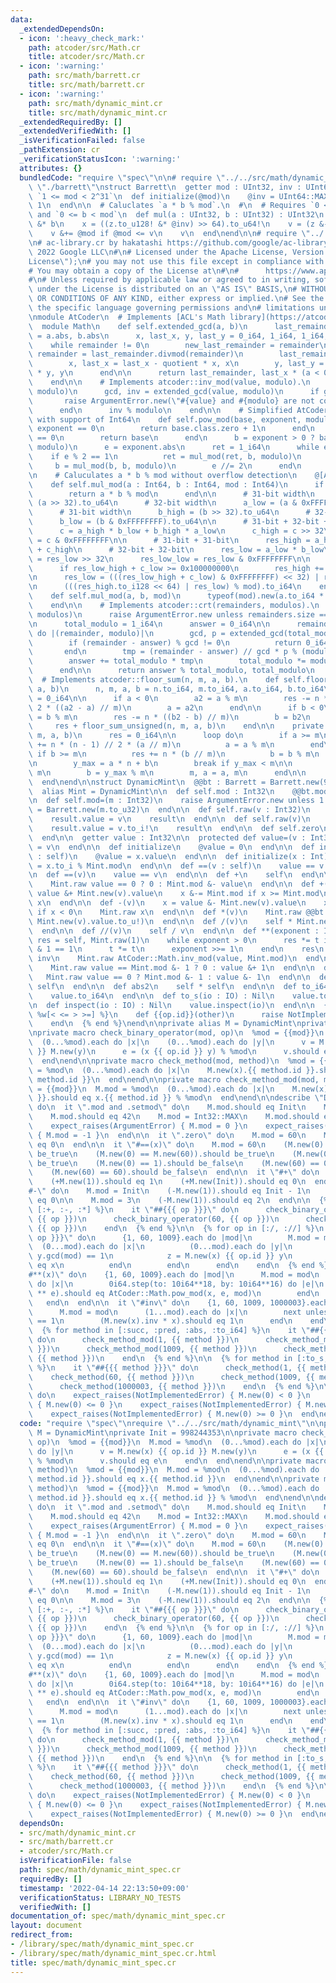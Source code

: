 ```yaml
---
data:
  _extendedDependsOn:
  - icon: ':heavy_check_mark:'
    path: atcoder/src/Math.cr
    title: atcoder/src/Math.cr
  - icon: ':warning:'
    path: src/math/barrett.cr
    title: src/math/barrett.cr
  - icon: ':warning:'
    path: src/math/dynamic_mint.cr
    title: src/math/dynamic_mint.cr
  _extendedRequiredBy: []
  _extendedVerifiedWith: []
  _isVerificationFailed: false
  _pathExtension: cr
  _verificationStatusIcon: ':warning:'
  attributes: {}
  bundledCode: "require \"spec\"\n\n# require \"../../src/math/dynamic_mint\"\n# require\
    \ \"./barrett\"\nstruct Barrett\n  getter mod : UInt32, inv : UInt64\n\n  # Requires\
    \ `1 <= mod < 2^31`\n  def initialize(@mod)\n    @inv = UInt64::MAX // @mod &+\
    \ 1\n  end\n\n  # Caluclates `a * b % mod`.\n  #\n  # Requires `0 <= a < mod`\
    \ and `0 <= b < mod`\n  def mul(a : UInt32, b : UInt32) : UInt32\n    z = a.to_u64!\
    \ &* b\n    x = ((z.to_u128! &* @inv) >> 64).to_u64!\n    v = (z &- x &* @mod).to_u32!\n\
    \    v &+= @mod if @mod <= v\n    v\n  end\nend\n\n# require \"../../atcoder/src/Math\"\
    \n# ac-library.cr by hakatashi https://github.com/google/ac-library.cr\n#\n# Copyright\
    \ 2022 Google LLC\n#\n# Licensed under the Apache License, Version 2.0 (the \"\
    License\");\n# you may not use this file except in compliance with the License.\n\
    # You may obtain a copy of the License at\n#\n#      https://www.apache.org/licenses/LICENSE-2.0\n\
    #\n# Unless required by applicable law or agreed to in writing, software\n# distributed\
    \ under the License is distributed on an \"AS IS\" BASIS,\n# WITHOUT WARRANTIES\
    \ OR CONDITIONS OF ANY KIND, either express or implied.\n# See the License for\
    \ the specific language governing permissions and\n# limitations under the License.\n\
    \nmodule AtCoder\n  # Implements [ACL's Math library](https://atcoder.github.io/ac-library/master/document_en/math.html)\n\
    \  module Math\n    def self.extended_gcd(a, b)\n      last_remainder, remainder\
    \ = a.abs, b.abs\n      x, last_x, y, last_y = 0_i64, 1_i64, 1_i64, 0_i64\n  \
    \    while remainder != 0\n        new_last_remainder = remainder\n        quotient,\
    \ remainder = last_remainder.divmod(remainder)\n        last_remainder = new_last_remainder\n\
    \        x, last_x = last_x - quotient * x, x\n        y, last_y = last_y - quotient\
    \ * y, y\n      end\n\n      return last_remainder, last_x * (a < 0 ? -1 : 1)\n\
    \    end\n\n    # Implements atcoder::inv_mod(value, modulo).\n    def self.inv_mod(value,\
    \ modulo)\n      gcd, inv = extended_gcd(value, modulo)\n      if gcd != 1\n \
    \       raise ArgumentError.new(\"#{value} and #{modulo} are not coprime\")\n\
    \      end\n      inv % modulo\n    end\n\n    # Simplified AtCoder::Math.pow_mod\
    \ with support of Int64\n    def self.pow_mod(base, exponent, modulo)\n      if\
    \ exponent == 0\n        return base.class.zero + 1\n      end\n      if base\
    \ == 0\n        return base\n      end\n      b = exponent > 0 ? base : inv_mod(base,\
    \ modulo)\n      e = exponent.abs\n      ret = 1_i64\n      while e > 0\n    \
    \    if e % 2 == 1\n          ret = mul_mod(ret, b, modulo)\n        end\n   \
    \     b = mul_mod(b, b, modulo)\n        e //= 2\n      end\n      ret\n    end\n\
    \n    # Caluculates a * b % mod without overflow detection\n    @[AlwaysInline]\n\
    \    def self.mul_mod(a : Int64, b : Int64, mod : Int64)\n      if mod < Int32::MAX\n\
    \        return a * b % mod\n      end\n\n      # 31-bit width\n      a_high =\
    \ (a >> 32).to_u64\n      # 32-bit width\n      a_low = (a & 0xFFFFFFFF).to_u64\n\
    \      # 31-bit width\n      b_high = (b >> 32).to_u64\n      # 32-bit width\n\
    \      b_low = (b & 0xFFFFFFFF).to_u64\n\n      # 31-bit + 32-bit + 1-bit = 64-bit\n\
    \      c = a_high * b_low + b_high * a_low\n      c_high = c >> 32\n      c_low\
    \ = c & 0xFFFFFFFF\n\n      # 31-bit + 31-bit\n      res_high = a_high * b_high\
    \ + c_high\n      # 32-bit + 32-bit\n      res_low = a_low * b_low\n      res_low_high\
    \ = res_low >> 32\n      res_low_low = res_low & 0xFFFFFFFF\n\n      # Overflow\n\
    \      if res_low_high + c_low >= 0x100000000\n        res_high += 1\n      end\n\
    \n      res_low = (((res_low_high + c_low) & 0xFFFFFFFF) << 32) | res_low_low\n\
    \n      (((res_high.to_i128 << 64) | res_low) % mod).to_i64\n    end\n\n    @[AlwaysInline]\n\
    \    def self.mul_mod(a, b, mod)\n      typeof(mod).new(a.to_i64 * b % mod)\n\
    \    end\n\n    # Implements atcoder::crt(remainders, modulos).\n    def self.crt(remainders,\
    \ modulos)\n      raise ArgumentError.new unless remainders.size == modulos.size\n\
    \n      total_modulo = 1_i64\n      answer = 0_i64\n\n      remainders.zip(modulos).each\
    \ do |(remainder, modulo)|\n        gcd, p = extended_gcd(total_modulo, modulo)\n\
    \        if (remainder - answer) % gcd != 0\n          return 0_i64, 0_i64\n \
    \       end\n        tmp = (remainder - answer) // gcd * p % (modulo // gcd)\n\
    \        answer += total_modulo * tmp\n        total_modulo *= modulo // gcd\n\
    \      end\n\n      return answer % total_modulo, total_modulo\n    end\n\n  \
    \  # Implements atcoder::floor_sum(n, m, a, b).\n    def self.floor_sum(n, m,\
    \ a, b)\n      n, m, a, b = n.to_i64, m.to_i64, a.to_i64, b.to_i64\n      res\
    \ = 0_i64\n\n      if a < 0\n        a2 = a % m\n        res -= n * (n - 1) //\
    \ 2 * ((a2 - a) // m)\n        a = a2\n      end\n\n      if b < 0\n        b2\
    \ = b % m\n        res -= n * ((b2 - b) // m)\n        b = b2\n      end\n\n \
    \     res + floor_sum_unsigned(n, m, a, b)\n    end\n\n    private def self.floor_sum_unsigned(n,\
    \ m, a, b)\n      res = 0_i64\n\n      loop do\n        if a >= m\n          res\
    \ += n * (n - 1) // 2 * (a // m)\n          a = a % m\n        end\n\n       \
    \ if b >= m\n          res += n * (b // m)\n          b = b % m\n        end\n\
    \n        y_max = a * n + b\n        break if y_max < m\n\n        n = y_max //\
    \ m\n        b = y_max % m\n        m, a = a, m\n      end\n\n      res\n    end\n\
    \  end\nend\n\nstruct DynamicMint\n  @@bt : Barrett = Barrett.new(998244353u32)\n\
    \  alias Mint = DynamicMint\n\n  def self.mod : Int32\n    @@bt.mod.to_i\n  end\n\
    \n  def self.mod=(m : Int32)\n    raise ArgumentError.new unless 1 <= m\n    @@bt\
    \ = Barrett.new(m.to_u32)\n  end\n\n  def self.raw(v : Int32)\n    result = Mint.new\n\
    \    result.value = v\n    result\n  end\n\n  def self.raw(v)\n    result = Mint.new\n\
    \    result.value = v.to_i!\n    result\n  end\n\n  def self.zero\n    Mint.new\n\
    \  end\n\n  getter value : Int32\n\n  protected def value=(v : Int32)\n    @value\
    \ = v\n  end\n\n  def initialize\n    @value = 0\n  end\n\n  def initialize(x\
    \ : self)\n    @value = x.value\n  end\n\n  def initialize(x : Int)\n    @value\
    \ = x.to_i % Mint.mod\n  end\n\n  def ==(v : self)\n    value == v.value\n  end\n\
    \n  def ==(v)\n    value == v\n  end\n\n  def +\n    self\n  end\n\n  def -\n\
    \    Mint.raw value == 0 ? 0 : Mint.mod &- value\n  end\n\n  def +(v)\n    x =\
    \ value &+ Mint.new(v).value\n    x &-= Mint.mod if x >= Mint.mod\n    Mint.raw\
    \ x\n  end\n\n  def -(v)\n    x = value &- Mint.new(v).value\n    x &+= Mint.mod\
    \ if x < 0\n    Mint.raw x\n  end\n\n  def *(v)\n    Mint.raw @@bt.mul(value.to_u!,\
    \ Mint.new(v).value.to_u!)\n  end\n\n  def /(v)\n    self * Mint.new(v).inv\n\
    \  end\n\n  def //(v)\n    self / v\n  end\n\n  def **(exponent : Int)\n    t,\
    \ res = self, Mint.raw(1)\n    while exponent > 0\n      res *= t if exponent\
    \ & 1 == 1\n      t *= t\n      exponent >>= 1\n    end\n    res\n  end\n\n  def\
    \ inv\n    Mint.raw AtCoder::Math.inv_mod(value, Mint.mod)\n  end\n\n  def succ\n\
    \    Mint.raw value == Mint.mod &- 1 ? 0 : value &+ 1\n  end\n\n  def pred\n \
    \   Mint.raw value == 0 ? Mint.mod &- 1 : value &- 1\n  end\n\n  def abs\n   \
    \ self\n  end\n\n  def abs2\n    self * self\n  end\n\n  def to_i64 : Int64\n\
    \    value.to_i64\n  end\n\n  def to_s(io : IO) : Nil\n    value.to_s(io)\n  end\n\
    \n  def inspect(io : IO) : Nil\n    value.inspect(io)\n  end\n\n  {% for op in\
    \ %w[< <= > >=] %}\n    def {{op.id}}(other)\n      raise NotImplementedError.new({{op}})\n\
    \    end\n  {% end %}\nend\n\nprivate alias M = DynamicMint\nprivate Init = 998244353\n\
    \nprivate macro check_binary_operator(mod, op)\n  %mod = {{mod}}\n  M.mod = %mod\n\
    \  (0...%mod).each do |x|\n    (0...%mod).each do |y|\n      v = M.new(x) {{ op.id\
    \ }} M.new(y)\n      e = (x {{ op.id }} y) % %mod\n      v.should eq e\n    end\n\
    \  end\nend\n\nprivate macro check_method(mod, method)\n  %mod = {{mod}}\n  M.mod\
    \ = %mod\n  (0...%mod).each do |x|\n    M.new(x).{{ method.id }}.should eq x.{{\
    \ method.id }}\n  end\nend\n\nprivate macro check_method_mod(mod, method)\n  %mod\
    \ = {{mod}}\n  M.mod = %mod\n  (0...%mod).each do |x|\n    M.new(x).{{ method.id\
    \ }}.should eq x.{{ method.id }} % %mod\n  end\nend\n\ndescribe \"DynamicModint\"\
    \ do\n  it \".mod and .setmod\" do\n    M.mod.should eq Init\n    M.mod = 42\n\
    \    M.mod.should eq 42\n    M.mod = Int32::MAX\n    M.mod.should eq Int32::MAX\n\
    \    expect_raises(ArgumentError) { M.mod = 0 }\n    expect_raises(ArgumentError)\
    \ { M.mod = -1 }\n  end\n\n  it \".zero\" do\n    M.mod = 60\n    M.zero.should\
    \ eq 0\n  end\n\n  it \"#==(x)\" do\n    M.mod = 60\n    (M.new(0) == M.new(0)).should\
    \ be_true\n    (M.new(0) == M.new(60)).should be_true\n    (M.new(0) == 0).should\
    \ be_true\n    (M.new(0) == 1).should be_false\n    (M.new(60) == 0).should be_true\n\
    \    (M.new(60) == 60).should be_false\n  end\n\n  it \"#+\" do\n    M.mod = Init\n\
    \    (+M.new(1)).should eq 1\n    (+M.new(Init)).should eq 0\n  end\n\n  it \"\
    #-\" do\n    M.mod = Init\n    (-M.new(1)).should eq Init - 1\n    (-M.new(0)).should\
    \ eq 0\n\n    M.mod = 3\n    (-M.new(1)).should eq 2\n  end\n\n  {% for op in\
    \ [:+, :-, :*] %}\n    it \"##{{{ op }}}\" do\n      check_binary_operator(1,\
    \ {{ op }})\n      check_binary_operator(60, {{ op }})\n      check_binary_operator(1009,\
    \ {{ op }})\n    end\n  {% end %}\n\n  {% for op in [:/, ://] %}\n    it \"##{{{\
    \ op }}}\" do\n      {1, 60, 1009}.each do |mod|\n        M.mod = mod\n      \
    \  (0...mod).each do |x|\n          (0...mod).each do |y|\n            next unless\
    \ y.gcd(mod) == 1\n            z = M.new(x) {{ op.id }} y\n            (z * y).should\
    \ eq x\n          end\n        end\n      end\n    end\n  {% end %}\n\n  it \"\
    #**(x)\" do\n    {1, 60, 1009}.each do |mod|\n      M.mod = mod\n      (0i64...mod.to_i64).each\
    \ do |x|\n        0i64.step(to: 10i64**18, by: 10i64**16) do |e|\n          (M.new(x)\
    \ ** e).should eq AtCoder::Math.pow_mod(x, e, mod)\n        end\n      end\n \
    \   end\n  end\n\n  it \"#inv\" do\n    {1, 60, 1009, 1000003}.each do |mod|\n\
    \      M.mod = mod\n      (1...mod).each do |x|\n        next unless x.gcd(mod)\
    \ == 1\n        (M.new(x).inv * x).should eq 1\n      end\n    end\n  end\n\n\
    \  {% for method in [:succ, :pred, :abs, :to_i64] %}\n    it \"##{{{ method }}}\"\
    \ do\n      check_method_mod(1, {{ method }})\n      check_method_mod(60, {{ method\
    \ }})\n      check_method_mod(1009, {{ method }})\n      check_method_mod(1000003,\
    \ {{ method }})\n    end\n  {% end %}\n\n  {% for method in [:to_s, :inspect]\
    \ %}\n    it \"##{{{ method }}}\" do\n      check_method(1, {{ method }})\n  \
    \    check_method(60, {{ method }})\n      check_method(1009, {{ method }})\n\
    \      check_method(1000003, {{ method }})\n    end\n  {% end %}\n\n  it \"compares\"\
    \ do\n    expect_raises(NotImplementedError) { M.new(0) < 0 }\n    expect_raises(NotImplementedError)\
    \ { M.new(0) <= 0 }\n    expect_raises(NotImplementedError) { M.new(0) > 0 }\n\
    \    expect_raises(NotImplementedError) { M.new(0) >= 0 }\n  end\nend\n"
  code: "require \"spec\"\nrequire \"../../src/math/dynamic_mint\"\n\nprivate alias\
    \ M = DynamicMint\nprivate Init = 998244353\n\nprivate macro check_binary_operator(mod,\
    \ op)\n  %mod = {{mod}}\n  M.mod = %mod\n  (0...%mod).each do |x|\n    (0...%mod).each\
    \ do |y|\n      v = M.new(x) {{ op.id }} M.new(y)\n      e = (x {{ op.id }} y)\
    \ % %mod\n      v.should eq e\n    end\n  end\nend\n\nprivate macro check_method(mod,\
    \ method)\n  %mod = {{mod}}\n  M.mod = %mod\n  (0...%mod).each do |x|\n    M.new(x).{{\
    \ method.id }}.should eq x.{{ method.id }}\n  end\nend\n\nprivate macro check_method_mod(mod,\
    \ method)\n  %mod = {{mod}}\n  M.mod = %mod\n  (0...%mod).each do |x|\n    M.new(x).{{\
    \ method.id }}.should eq x.{{ method.id }} % %mod\n  end\nend\n\ndescribe \"DynamicModint\"\
    \ do\n  it \".mod and .setmod\" do\n    M.mod.should eq Init\n    M.mod = 42\n\
    \    M.mod.should eq 42\n    M.mod = Int32::MAX\n    M.mod.should eq Int32::MAX\n\
    \    expect_raises(ArgumentError) { M.mod = 0 }\n    expect_raises(ArgumentError)\
    \ { M.mod = -1 }\n  end\n\n  it \".zero\" do\n    M.mod = 60\n    M.zero.should\
    \ eq 0\n  end\n\n  it \"#==(x)\" do\n    M.mod = 60\n    (M.new(0) == M.new(0)).should\
    \ be_true\n    (M.new(0) == M.new(60)).should be_true\n    (M.new(0) == 0).should\
    \ be_true\n    (M.new(0) == 1).should be_false\n    (M.new(60) == 0).should be_true\n\
    \    (M.new(60) == 60).should be_false\n  end\n\n  it \"#+\" do\n    M.mod = Init\n\
    \    (+M.new(1)).should eq 1\n    (+M.new(Init)).should eq 0\n  end\n\n  it \"\
    #-\" do\n    M.mod = Init\n    (-M.new(1)).should eq Init - 1\n    (-M.new(0)).should\
    \ eq 0\n\n    M.mod = 3\n    (-M.new(1)).should eq 2\n  end\n\n  {% for op in\
    \ [:+, :-, :*] %}\n    it \"##{{{ op }}}\" do\n      check_binary_operator(1,\
    \ {{ op }})\n      check_binary_operator(60, {{ op }})\n      check_binary_operator(1009,\
    \ {{ op }})\n    end\n  {% end %}\n\n  {% for op in [:/, ://] %}\n    it \"##{{{\
    \ op }}}\" do\n      {1, 60, 1009}.each do |mod|\n        M.mod = mod\n      \
    \  (0...mod).each do |x|\n          (0...mod).each do |y|\n            next unless\
    \ y.gcd(mod) == 1\n            z = M.new(x) {{ op.id }} y\n            (z * y).should\
    \ eq x\n          end\n        end\n      end\n    end\n  {% end %}\n\n  it \"\
    #**(x)\" do\n    {1, 60, 1009}.each do |mod|\n      M.mod = mod\n      (0i64...mod.to_i64).each\
    \ do |x|\n        0i64.step(to: 10i64**18, by: 10i64**16) do |e|\n          (M.new(x)\
    \ ** e).should eq AtCoder::Math.pow_mod(x, e, mod)\n        end\n      end\n \
    \   end\n  end\n\n  it \"#inv\" do\n    {1, 60, 1009, 1000003}.each do |mod|\n\
    \      M.mod = mod\n      (1...mod).each do |x|\n        next unless x.gcd(mod)\
    \ == 1\n        (M.new(x).inv * x).should eq 1\n      end\n    end\n  end\n\n\
    \  {% for method in [:succ, :pred, :abs, :to_i64] %}\n    it \"##{{{ method }}}\"\
    \ do\n      check_method_mod(1, {{ method }})\n      check_method_mod(60, {{ method\
    \ }})\n      check_method_mod(1009, {{ method }})\n      check_method_mod(1000003,\
    \ {{ method }})\n    end\n  {% end %}\n\n  {% for method in [:to_s, :inspect]\
    \ %}\n    it \"##{{{ method }}}\" do\n      check_method(1, {{ method }})\n  \
    \    check_method(60, {{ method }})\n      check_method(1009, {{ method }})\n\
    \      check_method(1000003, {{ method }})\n    end\n  {% end %}\n\n  it \"compares\"\
    \ do\n    expect_raises(NotImplementedError) { M.new(0) < 0 }\n    expect_raises(NotImplementedError)\
    \ { M.new(0) <= 0 }\n    expect_raises(NotImplementedError) { M.new(0) > 0 }\n\
    \    expect_raises(NotImplementedError) { M.new(0) >= 0 }\n  end\nend\n"
  dependsOn:
  - src/math/dynamic_mint.cr
  - src/math/barrett.cr
  - atcoder/src/Math.cr
  isVerificationFile: false
  path: spec/math/dynamic_mint_spec.cr
  requiredBy: []
  timestamp: '2022-04-14 22:13:50+09:00'
  verificationStatus: LIBRARY_NO_TESTS
  verifiedWith: []
documentation_of: spec/math/dynamic_mint_spec.cr
layout: document
redirect_from:
- /library/spec/math/dynamic_mint_spec.cr
- /library/spec/math/dynamic_mint_spec.cr.html
title: spec/math/dynamic_mint_spec.cr
---
```

